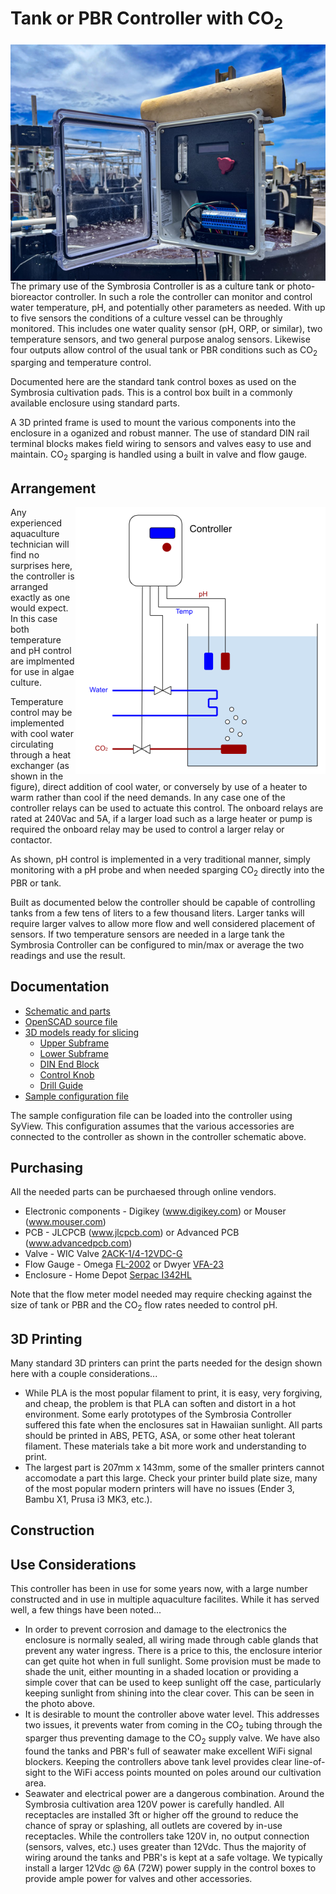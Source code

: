 # Tank or PBR Controller with CO<sub>2</sub>

<img align="right" src="/res/CL46-47-24138-DC.jpg" alt="A tank controller using SymbCtrl">The primary use of the Symbrosia Controller is as a culture tank or photo-bioreactor controller.  In such a role the controller can monitor and control water temperature, pH, and potentially other parameters as needed.  With up to five sensors the conditions of a culture vessel can be throughly monitored.  This includes one water quality sensor (pH, ORP, or similar), two temperature sensors, and two general purpose analog sensors.  Likewise four outputs allow control of the usual tank or PBR conditions such as CO<sub>2</sub> sparging and temperature control.

Documented here are the standard tank control boxes as used on the Symbrosia cultivation pads.  This is a control box built in a commonly available enclosure using standard parts.

A 3D printed frame is used to mount the various components into the enclosure in a oganized and robust manner.  The use of standard DIN rail terminal blocks makes field wiring to sensors and valves easy to use and maintain.  CO<sub>2</sub> sparging is handled using a built in valve and flow gauge.

## Arrangement

<img align="right" src="PBRControl.png" alt="Tank or PBR Control">Any experienced aquaculture technician will find no surprises here, the controller is arranged exactly as one would expect.  In this case both temperature and pH control are implmented for use in algae culture.

Temperature control may be implemented with cool water circulating through a heat exchanger (as shown in the figure), direct addition of cool water, or conversely by use of a heater to warm rather than cool if the need demands.  In any case one of the controller relays can be used to actuate this control.  The onboard relays are rated at 240Vac and 5A, if a larger load such as a large heater or pump is required the onboard relay may be used to control a larger relay or contactor.

As shown, pH control is implemented in a very traditional manner, simply monitoring with a pH probe and when needed sparging CO<sub>2</sub> directly into the PBR or tank.

Built as documented below the controller should be capable of controlling tanks from a few tens of liters to a few thousand liters.  Larger tanks will require larger valves to allow more flow and well considered placement of sensors.  If two temperature sensors are needed in a large tank the Symbrosia Controller can be configured to min/max or average the two readings and use the result.

## Documentation

* [Schematic and parts](025-030SymbCtrlPBRController.pdf)
* [OpenSCAD source file]()
* [3D models ready for slicing](025-055SymbCtrlSubframeModel.zip)
  * [Upper Subframe](025-056SubframeUpper.stl)
  * [Lower Subframe](025-057SubframeLower.stl)
  * [DIN End Block](025-059TBlockEnd.stl)
  * [Control Knob](025-058ControlKnob.stl)
  * [Drill Guide](DrillGuide.stl)
* [Sample configuration file](StandardTank.xml)

The sample configuration file can be loaded into the controller using SyView.  This configuration assumes that the various accessories are connected to the controller as shown in the controller schematic above.

## Purchasing

All the needed parts can be purchaesed through online vendors.

* Electronic components - Digikey (www.digikey.com) or Mouser (www.mouser.com)
* PCB - JLCPCB (www.jlcpcb.com) or Advanced PCB (www.advancedpcb.com)
* Valve - WIC Valve [2ACK-1/4-12VDC-G](https://wicvalve.com/product/1-4-inch-fast-response-air-water-electric-solenoid-valve-nc/)
* Flow Gauge - Omega [FL-2002](https://www.omega.com/en-us/flow-instruments/flow-meters/variable-area-flow-meters/fl2000-series/p/FL-2002) or Dwyer [VFA-23](https://dwyer-inst.com/en/products/flow/flowmeters/series-vf-visi-floatr-acrylic-flowmeter.html)
* Enclosure - Home Depot [Serpac I342HL](https://www.homedepot.com/p/Serpac-11-8-in-L-x-10-2-in-W-x-5-5-in-H-Cabinent-Enclosure-Polycarbonate-Clear-Hinged-Latch-Top-Gray-Bottom-I342HL-TCBG/303702896)

Note that the flow meter model needed may require checking against the size of tank or PBR and the CO<sub>2</sub> flow rates needed to control pH.

## 3D Printing

Many standard 3D printers can print the parts needed for the design shown here with a couple considerations...

* While PLA is the most popular filament to print, it is easy, very forgiving, and cheap, the problem is that PLA can soften and distort in a hot environment.  Some early prototypes of the Symbrosia Controller suffered this fate when the enclosures sat in Hawaiian sunlight.  All parts should be printed in ABS, PETG, ASA, or some other heat tolerant filament.  These materials take a bit more work and understanding to print.
* The largest part is 207mm x 143mm, some of the smaller printers cannot accomodate a part this large.   Check your printer build plate size, many of the most popular modern printers will have no issues (Ender 3, Bambu X1, Prusa i3 MK3, etc.).

## Construction

## Use Considerations

This controller has been in use for some years now, with a large number constructed and in use in multiple aquaculture facilites.  While it has served well, a few things have been noted...

* In order to prevent corrosion and damage to the electronics the enclosure is normally sealed, all wiring made through cable glands that prevent any water ingress.  There is a price to this, the enclosure interior can get quite hot when in full sunlight.  Some provision must be made to shade the unit, either mounting in a shaded location or providing a simple cover that can be used to keep sunlight off the case, particularly keeping sunlight from shining into the clear cover. This can be seen in the photo above.
*  It is desirable to mount the controller above water level.  This addresses two issues, it prevents water from coming in the CO<sub>2</sub> tubing through the sparger thus preventing damage to the CO<sub>2</sub> supply valve.  We have also found the tanks and PBR's full of seawater make excellent WiFi signal blockers.  Keeping the controllers above tank level provides clear line-of-sight to the WiFi access points mounted on poles around our cultivation area.
*  Seawater and electrical power are a dangerous combination.  Around the Symbrosia cultivation area 120V power is carefully handled.  All receptacles are installed 3ft or higher off the ground to reduce the chance of spray or splashing, all outlets are covered by in-use receptacles.  While the controllers take 120V in, no output connection (sensors, valves, etc.) uses greater than 12Vdc.  Thus the majority of wiring around the tanks and PBR's is kept at a safe voltage.  We typically install a larger 12Vdc @ 6A (72W) power supply in the control boxes to provide ample power for valves and other accessories.
